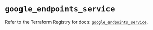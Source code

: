 # `google_endpoints_service`

Refer to the Terraform Registry for docs: [`google_endpoints_service`](https://registry.terraform.io/providers/hashicorp/google-beta/5.14.0/docs/resources/google_endpoints_service).
